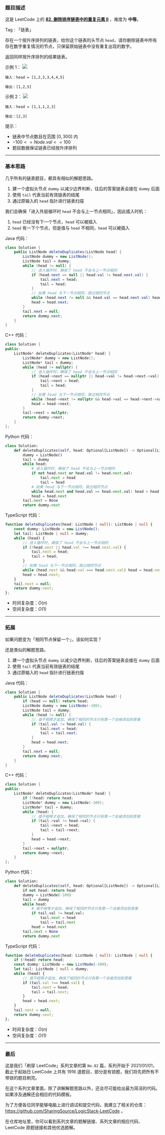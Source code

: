 ### 题目描述

这是 LeetCode 上的 **[82. 删除排序链表中的重复元素 II](https://leetcode-cn.com/problems/remove-duplicates-from-sorted-list-ii/solution/tong-yong-shan-chu-zhong-fu-jie-dian-lia-od9g/)** ，难度为 **中等**。

Tag : 「链表」



存在一个按升序排列的链表，给你这个链表的头节点 `head`，请你删除链表中所有存在数字重复情况的节点，只保留原始链表中没有重复出现的数字。

返回同样按升序排列的结果链表。 

示例 1：
![](https://assets.leetcode.com/uploads/2021/01/04/linkedlist1.jpg)

```
输入：head = [1,2,3,3,4,4,5]

输出：[1,2,5]
```
示例 2：
![](https://assets.leetcode.com/uploads/2021/01/04/linkedlist2.jpg)
```
输入：head = [1,1,1,2,3]

输出：[2,3]
```

提示：
* 链表中节点数目在范围 $[0, 300]$ 内
* $-100 <= Node.val <= 100$
* 题目数据保证链表已经按升序排列

---

### 基本思路

几乎所有的链表题目，都具有相似的解题思路。

1. 建一个虚拟头节点 `dummy` 以减少边界判断，往后的答案链表会接在 `dummy` 后面
2. 使用 `tail` 代表当前有效链表的结尾
3. 通过原输入的 `head` 指针进行链表扫描

我们会确保「进入外层循环时 `head` 不会与上一节点相同」，因此插入时机：

1. `head` 已经没有下一个节点，`head` 可以被插入
2. `head` 有一下个节点，但是值与 `head` 不相同，`head` 可以被插入

Java 代码：
```Java
class Solution {
    public ListNode deleteDuplicates(ListNode head) {
        ListNode dummy = new ListNode();
        ListNode tail = dummy;
        while (head != null) {
            // 进入循环时，确保了 head 不会与上一节点相同
            if (head.next == null || head.val != head.next.val) {
                tail.next = head;
                tail = head;
            }
            // 如果 head 与下一节点相同，跳过相同节点
            while (head.next != null && head.val == head.next.val) head = head.next;
            head = head.next;
        }
        tail.next = null;
        return dummy.next;
    }
}
```
C++ 代码：
```C++
class Solution {
public:
    ListNode* deleteDuplicates(ListNode* head) {
        ListNode* dummy = new ListNode();
        ListNode* tail = dummy;
        while (head != nullptr) {
            // 进入循环时，确保了 head 不会与上一节点相同
            if (head->next == nullptr || head->val != head->next->val) {
                tail->next = head;
                tail = head;
            }
            // 如果 head 与下一节点相同，跳过相同节点
            while (head->next != nullptr && head->val == head->next->val) head = head->next;
            head = head->next;
        }
        tail->next = nullptr;
        return dummy->next;
    }
};
```
Python 代码：
```Python
class Solution:
    def deleteDuplicates(self, head: Optional[ListNode]) -> Optional[ListNode]:
        dummy = ListNode()
        tail = dummy
        while head:
            # 进入循环时，确保了 head 不会与上一节点相同
            if not head.next or head.val != head.next.val:
                tail.next = head
                tail = head
            # 如果 head 与下一节点相同，跳过相同节点
            while head.next and head.val == head.next.val: head = head.next
            head = head.next
        tail.next = None
        return dummy.next
```
TypeScript 代码：
```TypeScript
function deleteDuplicates(head: ListNode | null): ListNode | null {
    const dummy: ListNode = new ListNode();
    let tail: ListNode | null = dummy;
    while (head) {
        // 进入循环时，确保了 head 不会与上一节点相同
        if (!head.next || head.val !== head.next.val) {
            tail.next = head;
            tail = head;
        }
        // 如果 head 与下一节点相同，跳过相同节点
        while (head.next && head.val === head.next.val) head = head.next;
        head = head.next;
    }
    tail.next = null;
    return dummy.next;
};
```
* 时间复杂度：$O(n)$
* 空间复杂度：$O(1)$

---

### 拓展

如果问题变为「相同节点保留一个」，该如何实现？

还是类似的解题思路。

1. 建一个虚拟头节点 `dummy` 以减少边界判断，往后的答案链表会接在 `dummy` 后面
2. 使用 `tail` 代表当前有效链表的结尾
3. 通过原输入的 `head` 指针进行链表扫描

Java 代码：
```Java
class Solution {
    public ListNode deleteDuplicates(ListNode head) {
        if (head == null) return head;
        ListNode dummy = new ListNode(-109);
        ListNode tail = dummy;
        while (head != null) {
            // 值不相等才追加，确保了相同的节点只有第一个会被添加到答案
            if (tail.val != head.val) {
                tail.next = head;
                tail = tail.next;
            }
            head = head.next;
        }
        tail.next = null;
        return dummy.next;
    }   
}
```
C++ 代码：
```C++
class Solution {
public:
    ListNode* deleteDuplicates(ListNode* head) {
        if (!head) return head;
        ListNode* dummy = new ListNode(-109);
        ListNode* tail = dummy;
        while (head) {
            // 值不相等才追加，确保了相同的节点只有第一个会被添加到答案
            if (tail->val != head->val) {
                tail->next = head;
                tail = tail->next;
            }
            head = head->next;
        }
        tail->next = nullptr;
        return dummy->next;
    }
};
```
Python 代码：
```Python
class Solution:
    def deleteDuplicates(self, head: Optional[ListNode]) -> Optional[ListNode]:
        if not head: return head
        dummy = ListNode(-109)
        tail = dummy
        while head:
            # 值不相等才追加，确保了相同的节点只有第一个会被添加到答案
            if tail.val != head.val:
                tail.next = head
                tail = tail.next
            head = head.next
        tail.next = None
        return dummy.next
```
TypeScript 代码：
```TypeScript
function deleteDuplicates(head: ListNode | null): ListNode | null {
    if (!head) return head;
    const dummy: ListNode = new ListNode(-109);
    let tail: ListNode | null = dummy;
    while (head) {
        // 值不相等才追加，确保了相同的节点只有第一个会被添加到答案
        if (tail.val !== head.val) {
            tail.next = head;
            tail = tail.next;
        }
        head = head.next;
    }
    tail.next = null;
    return dummy.next;
};
```
* 时间复杂度：$O(n)$
* 空间复杂度：$O(1)$

---

### 最后

这是我们「刷穿 LeetCode」系列文章的第 `No.82` 篇，系列开始于 2021/01/01，截止于起始日 LeetCode 上共有 1916 道题目，部分是有锁题，我们将先把所有不带锁的题目刷完。

在这个系列文章里面，除了讲解解题思路以外，还会尽可能给出最为简洁的代码。如果涉及通解还会相应的代码模板。

为了方便各位同学能够电脑上进行调试和提交代码，我建立了相关的仓库：https://github.com/SharingSource/LogicStack-LeetCode 。

在仓库地址里，你可以看到系列文章的题解链接、系列文章的相应代码、LeetCode 原题链接和其他优选题解。

